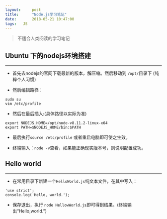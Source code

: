 ```yaml
---
layout:     post
title:      "Node.js学习笔记"
date:       2018-05-21 10:47:00
tags:   JS
---
```


> 不适合人类阅读的学习笔记

## Ubuntu 下的nodejs环境搭建
---

- 首先去nodejs的官网下载最新的版本，解压缩。然后移动到 `/opt/`目录下 (纯粹个人习惯)

- 然后编辑路径：
```
sudo su
vim /etc/profile
```

- 然后在最后插入:(具体路径以实际为准)
```
export NODEJS_HOME=/opt/node-v8.11.2-linux-x64
export PATH=$NODEJS_HOME/bin:$PATH
```

- 最后执行`source /etc/profile` 或者重启电脑即可使之生效。

- 终端输入：`node -v`查看，如果能正确现实版本号，则说明配置成功。

## Hello world
---

- 在常用目录下新建一个`HelloWorld.js`纯文本文件，在其中写入：
```
'use strict';
console.log('Hello, world.');
```

- 保存退出，执行 `node HellowWorld.js`即可得到结果。(终端输出“Hello,world.”)
